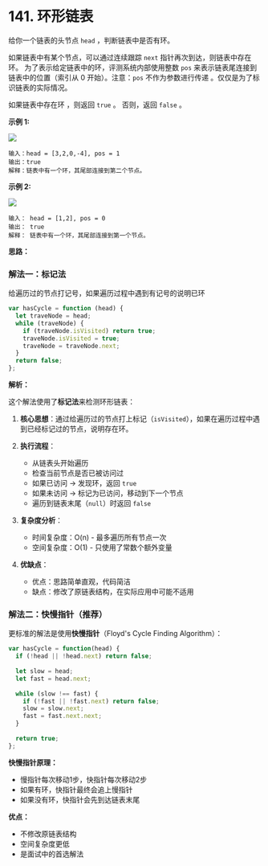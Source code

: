 # 141. 环形链表

给你一个链表的头节点 `head` ，判断链表中是否有环。

如果链表中有某个节点，可以通过连续跟踪 `next` 指针再次到达，则链表中存在环。 为了表示给定链表中的环，评测系统内部使用整数 `pos` 来表示链表尾连接到链表中的位置（索引从 0 开始）。注意：`pos` 不作为参数进行传递 。仅仅是为了标识链表的实际情况。

如果链表中存在环 ，则返回 `true` 。 否则，返回 `false` 。

**示例 1:**

![](https://p9-juejin.byteimg.com/tos-cn-i-k3u1fbpfcp/e62e60cb229b4316bd4fce76cc713377~tplv-k3u1fbpfcp-zoom-in-crop-mark:3024:0:0:0.awebp)

```
输入：head = [3,2,0,-4], pos = 1
输出：true
解释：链表中有一个环，其尾部连接到第二个节点。
```

**示例 2:**

![](https://p3-juejin.byteimg.com/tos-cn-i-k3u1fbpfcp/bccd989c0d3f4203ae318b855a00b8d3~tplv-k3u1fbpfcp-zoom-in-crop-mark:3024:0:0:0.awebp)

```
输入： head = [1,2], pos = 0
输出： true
解释： 链表中有一个环，其尾部连接到第一个节点。
```

**思路：**

### 解法一：标记法

给遍历过的节点打记号，如果遍历过程中遇到有记号的说明已环

```js
var hasCycle = function (head) {
  let traveNode = head;
  while (traveNode) {
    if (traveNode.isVisited) return true;
    traveNode.isVisited = true;
    traveNode = traveNode.next;
  }
  return false;
};
```

**解析：**

这个解法使用了**标记法**来检测环形链表：

1. **核心思想**：通过给遍历过的节点打上标记（`isVisited`），如果在遍历过程中遇到已经标记过的节点，说明存在环。

2. **执行流程**：
   - 从链表头开始遍历
   - 检查当前节点是否已被访问过
   - 如果已访问 → 发现环，返回 `true`
   - 如果未访问 → 标记为已访问，移动到下一个节点
   - 遍历到链表末尾（`null`）时返回 `false`

3. **复杂度分析**：
   - 时间复杂度：O(n) - 最多遍历所有节点一次
   - 空间复杂度：O(1) - 只使用了常数个额外变量

4. **优缺点**：
   - 优点：思路简单直观，代码简洁
   - 缺点：修改了原链表结构，在实际应用中可能不适用

### 解法二：快慢指针（推荐）

更标准的解法是使用**快慢指针**（Floyd's Cycle Finding Algorithm）：

```js
var hasCycle = function(head) {
  if (!head || !head.next) return false;
  
  let slow = head;
  let fast = head.next;
  
  while (slow !== fast) {
    if (!fast || !fast.next) return false;
    slow = slow.next;
    fast = fast.next.next;
  }
  
  return true;
};
```

**快慢指针原理：**
- 慢指针每次移动1步，快指针每次移动2步
- 如果有环，快指针最终会追上慢指针
- 如果没有环，快指针会先到达链表末尾

**优点：**
- 不修改原链表结构
- 空间复杂度更低
- 是面试中的首选解法